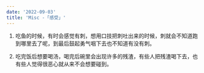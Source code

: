 ```yaml
---
date: '2022-09-03'
title: 'Misc -「感受」'
---
```


1. 吃鱼的时候，有时会感觉有刺，想用口技把刺吐出来的时候，刺就会不知道跑到哪里去了呢，到最后鼓起勇气咽下去也不知道有没有刺。

2. 吃完饭后想要喝汤，喝完后碗里会出现许多的残渣，有些人把残渣喝下去，也有些人觉得很恶心就从来不会想要碰到。
